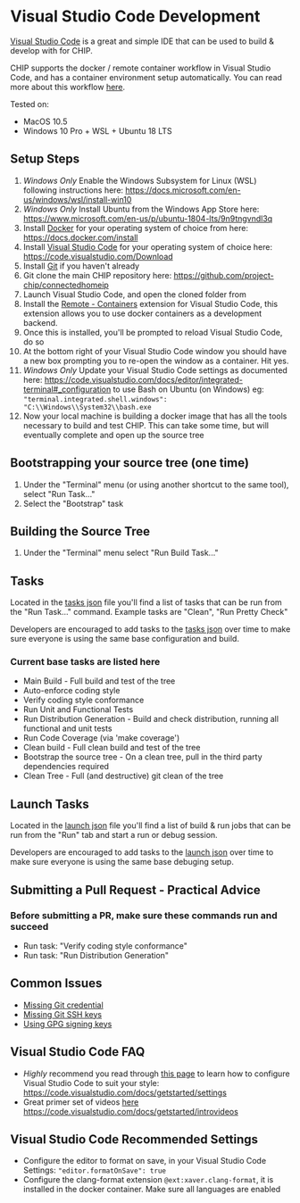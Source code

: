 # Visual Studio Code Development

[Visual Studio Code](https://code.visualstudio.com/) is a great and simple IDE that can be used to build & develop with for CHIP. 

CHIP supports the docker / remote container workflow in Visual Studio Code, and has a container environment setup automatically. You can read more about this workflow [here](https://code.visualstudio.com/docs/remote/containers).

Tested on:
* MacOS 10.5
* Windows 10 Pro + WSL + Ubuntu 18 LTS

## Setup Steps

1. *Windows Only* Enable the Windows Subsystem for Linux (WSL) following instructions here: <https://docs.microsoft.com/en-us/windows/wsl/install-win10>
1. *Windows Only* Install Ubuntu from the Windows App Store here: <https://www.microsoft.com/en-us/p/ubuntu-1804-lts/9n9tngvndl3q>
1. Install [Docker](https://www.docker.com/) for your operating system of choice from here: <https://docs.docker.com/install>
1. Install [Visual Studio Code](https://code.visualstudio.com/) for your operating system of choice here: <https://code.visualstudio.com/Download>
1. Install [Git](https://git-scm.com/) if you haven't already
1. Git clone the main CHIP repository here: <https://github.com/project-chip/connectedhomeip>
1. Launch Visual Studio Code, and open the cloned folder from
1. Install the [Remote - Containers](https://marketplace.visualstudio.com/items?itemName=ms-vscode-remote.remote-containers) extension for Visual Studio Code, this extension allows you to use docker containers as a development backend.
1. Once this is installed, you'll be prompted to reload Visual Studio Code, do so
1. At the bottom right of your Visual Studio Code window you should have a new box prompting you to re-open the window as a container. Hit yes.
1. *Windows Only* Update your Visual Studio Code settings as documented here: https://code.visualstudio.com/docs/editor/integrated-terminal#_configuration to use Bash on Ubuntu (on Windows) eg:
`"terminal.integrated.shell.windows": "C:\\Windows\\System32\\bash.exe`
1. Now your local machine is building a docker image that has all the tools necessary to build and test CHIP. This can take some time, but will eventually complete and open up the source tree

## Bootstrapping your source tree (one time)
1. Under the "Terminal" menu (or using another shortcut to the same tool), select "Run Task..."
1. Select the "Bootstrap" task

## Building the Source Tree
1. Under the "Terminal" menu select "Run Build Task..."

## Tasks

Located in the [tasks json](../.vscode/tasks.json) file you'll find a list of tasks that can be run from the "Run Task..." command.
Example tasks are "Clean", "Run Pretty Check"

Developers are encouraged to add tasks to the [tasks json](../.vscode/tasks.json) over time to make sure everyone is using the same base configuration and build. 

### Current base tasks are listed here
* Main Build - Full build and test of the tree
* Auto-enforce coding style
* Verify coding style conformance
* Run Unit and Functional Tests
* Run Distribution Generation - Build and check distribution, running all functional and unit tests
* Run Code Coverage (via 'make coverage')
* Clean build - Full clean build and test of the tree
* Bootstrap the source tree - On a clean tree, pull in the third party dependencies required
* Clean Tree - Full (and destructive) git clean of the tree

## Launch Tasks

Located in the [launch json](../.vscode/launch.json) file you'll find a list of build & run jobs that can be run from the "Run" tab and start a run or debug session.

Developers are encouraged to add tasks to the [launch json](../.vscode/launch.json) over time to make sure everyone is using the same base debuging setup. 

## Submitting a Pull Request - Practical Advice

### Before submitting a PR, make sure these commands run and succeed
* Run task: "Verify coding style conformance"
* Run task: "Run Distribution Generation"

## Common Issues
* [Missing Git credential](https://code.visualstudio.com/docs/remote/containers#_sharing-git-credentials-with-your-container)
* [Missing Git SSH keys](https://code.visualstudio.com/docs/remote/containers#_sharing-git-credentials-with-your-container)
* [Using GPG signing keys](https://github.com/microsoft/vscode-remote-release/issues/72)

## Visual Studio Code FAQ

* *Highly* recommend you read through [this page](https://code.visualstudio.com/docs/getstarted/settings) to learn how to configure Visual Studio Code to suit your style: <https://code.visualstudio.com/docs/getstarted/settings>
* Great primer set of videos [here](https://code.visualstudio.com/docs/getstarted/introvideos) <https://code.visualstudio.com/docs/getstarted/introvideos>

## Visual Studio Code Recommended Settings

* Configure the editor to format on save, in your Visual Studio Code Settings: `"editor.formatOnSave": true`
* Configure the clang-format extension `@ext:xaver.clang-format`, it is installed in the docker container. Make sure all languages are enabled

